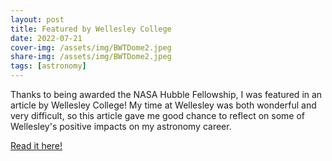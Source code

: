 ```yaml
---
layout: post
title: Featured by Wellesley College
date: 2022-07-21
cover-img: /assets/img/BWTDome2.jpeg
share-img: /assets/img/BWTDome2.jpeg
tags: [astronomy]
---
```


Thanks to being awarded the NASA Hubble Fellowship, I was featured in an article by Wellesley College! My time at Wellesley was both wonderful and very difficult, so this article gave me good chance to reflect on some of Wellesley's positive impacts on my astronomy career.

[Read it here!](https://www.wellesley.edu/news/2022/stories/node/197561)